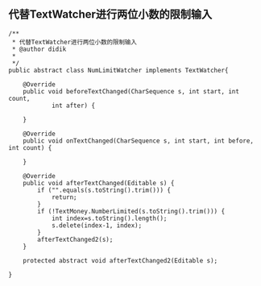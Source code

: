 ## 代替TextWatcher进行两位小数的限制输入 ##

	/**
	 * 代替TextWatcher进行两位小数的限制输入
	 * @author didik
	 *
	 */
	public abstract class NumLimitWatcher implements TextWatcher{
	
		@Override
		public void beforeTextChanged(CharSequence s, int start, int count,
				int after) {
			
		}
	
		@Override
		public void onTextChanged(CharSequence s, int start, int before, int count) {
			
		}
	
		@Override
		public void afterTextChanged(Editable s) {
			if ("".equals(s.toString().trim())) {
				return;
			}
			if (!TextMoney.NumberLimited(s.toString().trim())) {
				int index=s.toString().length();
				s.delete(index-1, index);
			}
			afterTextChanged2(s);
		}
		
		protected abstract void afterTextChanged2(Editable s);
	
	}